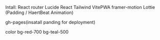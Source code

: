 Intall:
React router
Lucide React
Tailwind
VitePWA
framer-motion
Lottie (Padding / HaertBeat Animation)

gh-pages(insatall panding for deployment)

color
bg-red-700
bg-teal-500